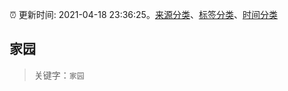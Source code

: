 :alarm_clock: 更新时间: 2021-04-18 23:36:25。[来源分类](../README.md)、[标签分类](../TAGS.md)、[时间分类](../TIMELINE.md)

## 家园


> 关键字：`家园`



